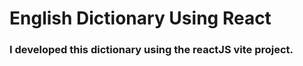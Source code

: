 <h1>English Dictionary Using React</h1>
<h3>I developed this dictionary using the reactJS vite project.</h3>
